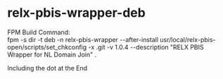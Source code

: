 # relx-pbis-wrapper-deb
FPM Build Command:  
 fpm -s dir -t deb -n relx-pbis-wrapper --after-install usr/local/relx-pbis-open/scripts/set_chkconfig -x .git -v 1.0.4 --description "RELX PBIS Wrapper for NL Domain Join" . 
   
Including the dot at the End  
